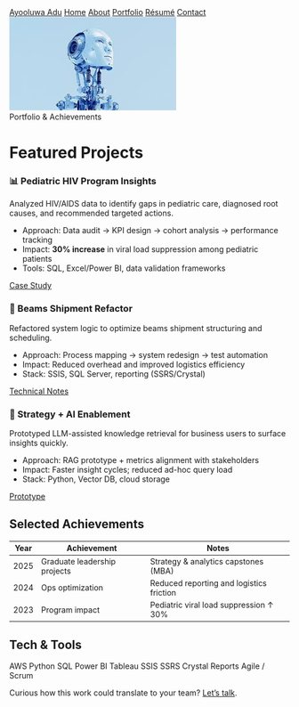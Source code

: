 <link rel="stylesheet" href="styles.css">
<nav>
  <div class="nav-inner">
    <a class="brand" href="index.md">Ayooluwa Adu</a>
    <a href="index.md">Home</a>
    <a href="about.md">About</a>
    <a href="portfolio.md">Portfolio</a>
    <a href="resume.md">Résumé</a>
    <a href="contact.md">Contact</a>
  </div>
</nav>


<div class="page">
  <div class="hero">
    <img src="assets/hero4.jpg" alt="Cloud & data abstract">
    <div class="overlay">
      <div class="title">Portfolio & Achievements</div>
    </div>
  </div>

  # Featured Projects
  <div class="cards">
    <div class="card">
      <h3>📊 Pediatric HIV Program Insights</h3>
      <p>Analyzed HIV/AIDS data to identify gaps in pediatric care, diagnosed root causes, and recommended targeted actions.</p>
      <ul>
        <li>Approach: Data audit → KPI design → cohort analysis → performance tracking</li>
        <li>Impact: <strong>30% increase</strong> in viral load suppression among pediatric patients</li>
        <li>Tools: SQL, Excel/Power BI, data validation frameworks</li>
      </ul>
      <a class="btn" href="#" title="Case study placeholder">Case Study</a>
    </div>
    <div class="card">
      <h3>🚛 Beams Shipment Refactor</h3>
      <p>Refactored system logic to optimize beams shipment structuring and scheduling.</p>
      <ul>
        <li>Approach: Process mapping → system redesign → test automation</li>
        <li>Impact: Reduced overhead and improved logistics efficiency</li>
        <li>Stack: SSIS, SQL Server, reporting (SSRS/Crystal)</li>
      </ul>
      <a class="btn" href="#" title="Walkthrough placeholder">Technical Notes</a>
    </div>
    <div class="card">
      <h3>🧠 Strategy + AI Enablement</h3>
      <p>Prototyped LLM-assisted knowledge retrieval for business users to surface insights quickly.</p>
      <ul>
        <li>Approach: RAG prototype + metrics alignment with stakeholders</li>
        <li>Impact: Faster insight cycles; reduced ad-hoc query load</li>
        <li>Stack: Python, Vector DB, cloud storage</li>
      </ul>
      <a class="btn" href="#" title="Demo placeholder">Prototype</a>
    </div>
  </div>

  ## Selected Achievements
  | Year | Achievement | Notes |
  |------|-------------|-------|
  | 2025 | Graduate leadership projects | Strategy & analytics capstones (MBA) |
  | 2024 | Ops optimization | Reduced reporting and logistics friction |
  | 2023 | Program impact | Pediatric viral load suppression ↑ 30% |

  ## Tech & Tools
  <span class="badge">AWS</span>
  <span class="badge">Python</span>
  <span class="badge">SQL</span>
  <span class="badge">Power BI</span>
  <span class="badge">Tableau</span>
  <span class="badge">SSIS</span>
  <span class="badge">SSRS</span>
  <span class="badge">Crystal Reports</span>
  <span class="badge">Agile / Scrum</span>

  <footer>
    Curious how this work could translate to your team? <a href="contact.md">Let’s talk</a>.
  </footer>
</div>
